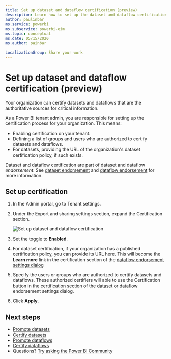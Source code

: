 ```yaml
---
title: Set up dataset and dataflow certification (preview)
description: Learn how to set up the dataset and dataflow certification process in your org.
author: paulinbar
ms.service: powerbi
ms.subservice: powerbi-eim
ms.topic: conceptual
ms.date: 05/15/2020
ms.author: painbar

LocalizationGroup: Share your work
---
```

# Set up dataset and dataflow certification (preview)

Your organization can certify datasets and dataflows that are the authoritative sources for critical information.

As a Power BI tenant admin, you are responsible for setting up the certification process for your organization. This means:
* Enabling certification on your tenant.
* Defining a list of groups and users who are authorized to certify datasets and dataflows.
* For datasets, providing the URL of the organization's dataset certification policy, if such exists.

Dataset and dataflow certification are part of dataset and dataflow *endorsement*. See [dataset endorsement](../connect-data/service-datasets-promote.md) and [dataflow endorsement](../transform-model/service-dataflows-promote-certify.md) for more information.


## Set up certification

1. In the Admin portal, go to Tenant settings.
1. Under the Export and sharing settings section, expand the Certification section.

   ![Set up dataset and dataflow certification](media/service-admin-setup-certification/service-admin-certification-setup-dialog.png)

1. Set the toggle to **Enabled**.
1. For dataset certification, if your organization has a published certification policy, you can provide its URL here. This will become the **Learn more** link in the certification section of the [dataflow endorsement settings dialog](../connect-data/service-datasets-promote.md#request-dataset-certification) 
1. Specify the users or groups who are authorized to certify datasets and dataflows. These authorized certifiers will able to use the Certification button in the certification section of the [dataset](../connect-data/service-datasets-promote.md#request-dataset-certification) or [dataflow](../transform-model/service-dataflows-promote-certify.md#certify-a-dataflow) endorsement settings dialog.
1. Click **Apply**.

## Next steps
* [Promote datasets](../connect-data/service-datasets-promote.md)
* [Certify datasets](../connect-data/service-datasets-certify.md)
* [Promote dataflows](../transform-model/service-dataflows-promote-certify.md#promote-a-dataflow)
* [Certify dataflows](../transform-model/service-dataflows-promote-certify.md#certify-a-dataflow)
* Questions? [Try asking the Power BI Community](https://community.powerbi.com/)
